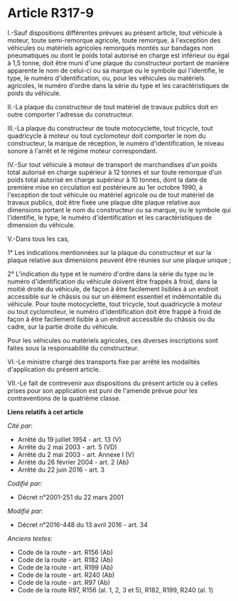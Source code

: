 # Article R317-9

I.-Sauf dispositions différentes prévues au présent article, tout véhicule à moteur, toute semi-remorque agricole, toute
remorque, à l'exception des véhicules ou matériels agricoles remorqués montés sur bandages non pneumatiques ou dont le poids
total autorisé en charge est inférieur ou égal à 1,5 tonne, doit être muni d'une plaque du constructeur portant de manière
apparente le nom de celui-ci ou sa marque ou le symbole qui l'identifie, le type, le numéro d'identification, ou, pour les
véhicules ou matériels agricoles, le numéro d'ordre dans la série du type et les caractéristiques de poids du véhicule. 

II.-La plaque du constructeur                         de tout matériel de travaux publics doit en outre comporter l'adresse
du constructeur. 

III.-La plaque du constructeur de toute motocyclette, tout tricycle, tout quadricycle à moteur ou tout cyclomoteur doit
comporter le nom du constructeur, la marque de réception, le numéro d'identification, le niveau sonore à l'arrêt et le régime
moteur correspondant. 

IV.-Sur tout véhicule à moteur de transport de marchandises d'un poids total autorisé en charge supérieur à 12 tonnes et sur
toute remorque d'un poids total autorisé en charge supérieur à 10 tonnes, dont la date de première mise en circulation est
postérieure au 1er octobre 1990, à l'exception de tout véhicule ou matériel agricole ou de tout matériel de travaux publics,
doit être fixée une plaque dite plaque relative aux dimensions portant le nom du constructeur ou sa marque, ou le symbole qui
l'identifie, le type, le numéro d'identification et les caractéristiques de dimension du véhicule. 

V.-Dans tous les cas, 

1° Les indications mentionnées sur la plaque du constructeur et sur la plaque relative aux dimensions peuvent être réunies
sur une plaque unique ; 

2° L'indication du type et le numéro d'ordre dans la série du type ou le numéro d'identification du véhicule doivent être
frappés à froid, dans la moitié droite du véhicule, de façon à être facilement lisibles à un endroit accessible sur le
châssis ou sur un élément essentiel et indémontable du véhicule. Pour toute motocyclette, tout tricycle, tout quadricycle à
moteur ou tout cyclomoteur, le numéro d'identification doit être frappé à froid de façon à être facilement lisible à un
endroit accessible du châssis ou du cadre, sur la partie droite du véhicule. 

Pour les véhicules ou matériels agricoles, ces diverses inscriptions sont faites sous la responsabilité du constructeur. 

VI.-Le ministre chargé des transports fixe par arrêté les modalités d'application du présent article. 

VII.-Le fait de contrevenir aux dispositions du présent article ou à celles prises pour son application est puni de l'amende
prévue pour les contraventions de la quatrième classe.

**Liens relatifs à cet article**

_Cité par_:

  - Arrêté du 19 juillet 1954 - art. 13 (V)
  - Arrêté du 2 mai 2003 - art. 5 (VD)
  - Arrêté du 2 mai 2003 - art. Annexe I (V)
  - Arrêté du 26 février 2004 - art. 2 (Ab)
  - Arrêté du 22 juin 2016 - art. 3

_Codifié par_:

  - Décret n°2001-251 du 22 mars 2001

_Modifié par_:

  - Décret n°2016-448 du 13 avril 2016 - art. 34

_Anciens textes_:

  - Code de la route - art. R156 (Ab)
  - Code de la route - art. R182 (Ab)
  - Code de la route - art. R199 (Ab)
  - Code de la route - art. R240 (Ab)
  - Code de la route - art. R97 (Ab)
  - Code de la route R97, R156 (al. 1, 2, 3 et 5), R182, R199, R240 (al. 1)
